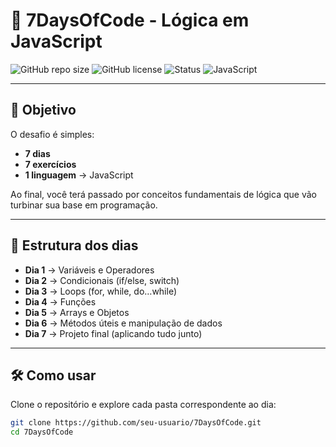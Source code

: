 # 🧩 7DaysOfCode - Lógica em JavaScript  

![GitHub repo size](https://img.shields.io/github/repo-size/m4ntonio/7DaysOfCode?color=blue&style=flat-square)
![GitHub license](https://img.shields.io/github/license/m4ntonio/7DaysOfCode?style=flat-square)
![Status](https://img.shields.io/badge/status-Concluído-yellow?style=flat-square)
![JavaScript](https://img.shields.io/badge/feito%20com-JavaScript-F7DF1E?logo=javascript&logoColor=black&style=flat-square)

---

## 🚀 Objetivo  

O desafio é simples:  
- **7 dias**  
- **7 exercícios**  
- **1 linguagem** → JavaScript  

Ao final, você terá passado por conceitos fundamentais de lógica que vão turbinar sua base em programação.  

---

## 📅 Estrutura dos dias  

- **Dia 1** → Variáveis e Operadores  
- **Dia 2** → Condicionais (if/else, switch)  
- **Dia 3** → Loops (for, while, do…while)  
- **Dia 4** → Funções  
- **Dia 5** → Arrays e Objetos  
- **Dia 6** → Métodos úteis e manipulação de dados  
- **Dia 7** → Projeto final (aplicando tudo junto)  

---

## 🛠️ Como usar  

Clone o repositório e explore cada pasta correspondente ao dia:  

```bash
git clone https://github.com/seu-usuario/7DaysOfCode.git
cd 7DaysOfCode
